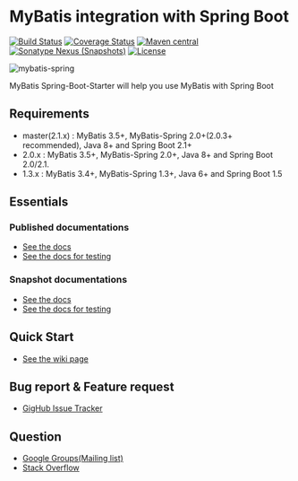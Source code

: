 # MyBatis integration with Spring Boot

[![Build Status](https://travis-ci.org/mybatis/spring-boot-starter.svg)](https://travis-ci.org/mybatis/spring-boot-starter)
[![Coverage Status](https://coveralls.io/repos/github/mybatis/spring-boot-starter/badge.svg?branch=master)](https://coveralls.io/github/mybatis/spring-boot-starter?branch=master)
[![Maven central](https://maven-badges.herokuapp.com/maven-central/org.mybatis.spring.boot/mybatis-spring-boot/badge.svg)](https://maven-badges.herokuapp.com/maven-central/org.mybatis.spring.boot/mybatis-spring-boot)
[![Sonatype Nexus (Snapshots)](https://img.shields.io/nexus/s/https/oss.sonatype.org/org.mybatis.spring.boot/mybatis-spring-boot.svg)](https://oss.sonatype.org/content/repositories/snapshots/org/mybatis/spring/boot/mybatis-spring-boot/)
[![License](http://img.shields.io/:license-apache-brightgreen.svg)](http://www.apache.org/licenses/LICENSE-2.0.html)

![mybatis-spring](http://mybatis.github.io/images/mybatis-logo.png)

MyBatis Spring-Boot-Starter will help you use MyBatis with Spring Boot

## Requirements

* master(2.1.x) : MyBatis 3.5+, MyBatis-Spring 2.0+(2.0.3+ recommended), Java 8+ and Spring Boot 2.1+
* 2.0.x : MyBatis 3.5+, MyBatis-Spring 2.0+, Java 8+ and Spring Boot 2.0/2.1.
* 1.3.x : MyBatis 3.4+, MyBatis-Spring 1.3+, Java 6+ and Spring Boot 1.5

## Essentials

### Published documentations

* [See the docs](http://www.mybatis.org/spring-boot-starter/mybatis-spring-boot-autoconfigure)
* [See the docs for testing](http://www.mybatis.org/spring-boot-starter/mybatis-spring-boot-test-autoconfigure)

### Snapshot documentations

* [See the docs](https://github.com/mybatis/spring-boot-starter/blob/master/mybatis-spring-boot-autoconfigure/src/site/markdown/index.md)
* [See the docs for testing](https://github.com/mybatis/spring-boot-starter/blob/master/mybatis-spring-boot-test-autoconfigure/src/site/markdown/index.md)

## Quick Start

* [See the wiki page](https://github.com/mybatis/spring-boot-starter/wiki/Quick-Start)

## Bug report & Feature request

* [GigHub Issue Tracker](https://github.com/mybatis/spring-boot-starter/issues)

## Question

* [Google Groups(Mailing list)](https://groups.google.com/forum/#!forum/mybatis-user)
* [Stack Overflow](https://stackoverflow.com/questions/tagged/mybatis)
